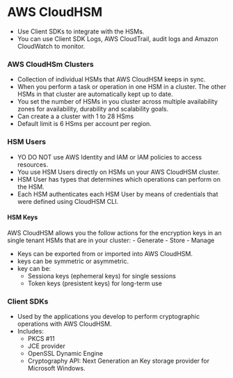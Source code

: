 # AWS CloudHSM
- Use Client SDKs to integrate with the HSMs.
- You can use Client SDK Logs, AWS CloudTrail, audit logs and Amazon CloudWatch to monitor.

### AWS CloudHSm Clusters
- Collection of individual HSMs that AWS CloudHSM keeps in sync.
- When you perform a task or operation in one HSM in a cluster. The other HSMs in that cluster are automatically kept up to date.
- You set the number of HSMs in you cluster across multiple availability zones for availability, durability and scalability goals.
- Can create a a cluster with 1 to 28 HSms
- Default limit is 6 HSms per account per region.

### HSM Users
- YO DO NOT use AWS Identity and IAM or IAM policies to access resources.
- You use HSM Users directly on HSMs un your AWS CloudHSM cluster.
- HSM User has types that determines which operations can perform on the HSM.
- Each HSM authenticates each HSM User by means of credentials that were defined using CloudHSM CLI.

#### HSM Keys
AWS CloudHSM allows you the follow actions for the encryption keys in an single tenant HSMs that are in your cluster:
    - Generate
    - Store
    - Manage
- Keys can be exported from or imported into AWS CloudHSM.
- keys can be symmetric or asymmetric.
- key can be:
  - Sessiona keys (ephemeral keys) for single sessions
  - Token keys (presistent keys) for long-term use

### Client SDKs
- Used by the applications you develop to perform cryptographic operations with AWS CloudHSM.
- Includes:
  - PKCS #11
  - JCE provider
  - OpenSSL Dynamic Engine
  - Cryptography API: Next Generation an Key storage provider for Microsoft Windows.

